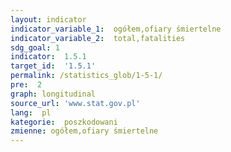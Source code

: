 ```yaml
---
layout: indicator
indicator_variable_1:  ogółem,ofiary śmiertelne
indicator_variable_2:  total,fatalities
sdg_goal: 1
indicator:  1.5.1
target_id:  '1.5.1'
permalink: /statistics_glob/1-5-1/
pre:  2
graph: longitudinal
source_url: 'www.stat.gov.pl'
lang:  pl
kategorie:  poszkodowani
zmienne: ogółem,ofiary śmiertelne
---
```

